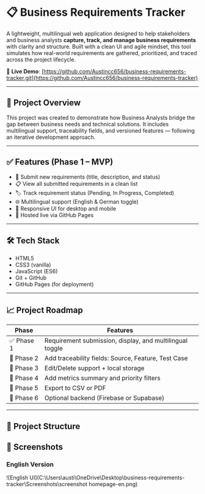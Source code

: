 # 📋 Business Requirements Tracker

A lightweight, multilingual web application designed to help stakeholders and business analysts **capture, track, and manage business requirements** with clarity and structure. Built with a clean UI and agile mindset, this tool simulates how real-world requirements are gathered, prioritized, and traced across the project lifecycle.

🔗 **Live Demo**: [https://github.com/Austincc656/business-requirements-tracker.git](https://github.com/Austincc656/business-requirements-tracker)

---

## 🧭 Project Overview

This project was created to demonstrate how Business Analysts bridge the gap between business needs and technical solutions. It includes multilingual support, traceability fields, and versioned features — following an iterative development approach.

---

## ✅ Features (Phase 1 – MVP)

- 📝 Submit new requirements (title, description, and status)
- 📋 View all submitted requirements in a clean list
- 🏷️ Track requirement status (Pending, In Progress, Completed)
- 🌐 Multilingual support (English & German toggle)
- 🎨 Responsive UI for desktop and mobile
- 🚀 Hosted live via GitHub Pages

---

## 🛠️ Tech Stack

- HTML5
- CSS3 (vanilla)
- JavaScript (ES6)
- Git + GitHub
- GitHub Pages (for deployment)

---

## 📈 Project Roadmap

| Phase | Features |
|-------|----------|
| ✅ Phase 1 | Requirement submission, display, and multilingual toggle |
| 🔄 Phase 2 | Add traceability fields: Source, Feature, Test Case |
| 🔄 Phase 3 | Edit/Delete support + local storage |
| 🔄 Phase 4 | Add metrics summary and priority filters |
| 🔄 Phase 5 | Export to CSV or PDF |
| 🔄 Phase 6 | Optional backend (Firebase or Supabase) |

---

## 📁 Project Structure

## 📸 Screenshots

### English Version  
![English UI](C:\Users\austi\OneDrive\Desktop\business-requirements-tracker\Screenshots\screenshot homepage-en.png)
